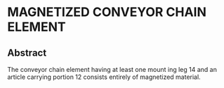 # MAGNETIZED CONVEYOR CHAIN ELEMENT

## Abstract
The conveyor chain element having at least one mount ing leg 14 and an article carrying portion 12 consists entirely of magnetized material.